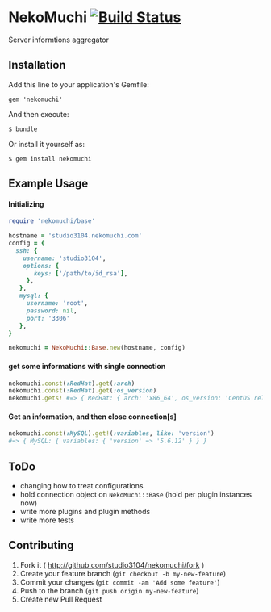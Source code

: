 # NekoMuchi [![Build Status](https://travis-ci.org/studio3104/nekomuchi.png)](https://travis-ci.org/studio3104/nekomuchi)

Server informtions aggregator

## Installation

Add this line to your application's Gemfile:

    gem 'nekomuchi'

And then execute:

    $ bundle

Or install it yourself as:

    $ gem install nekomuchi

## Example Usage

#### Initializing

```ruby
require 'nekomuchi/base'

hostname = 'studio3104.nekomuchi.com'
config = {
  ssh: {
    username: 'studio3104',
    options: {
       keys: ['/path/to/id_rsa'],
     },
   },
   mysql: {
     username: 'root',
     password: nil,
     port: '3306'
   },
}

nekomuchi = NekoMuchi::Base.new(hostname, config)
```

#### get some informations with single connection

```ruby
nekomuchi.const(:RedHat).get(:arch)
nekomuchi.const(:RedHat).get(:os_version)
nekomuchi.gets! #=> { RedHat: { arch: 'x86_64', os_version: 'CentOS release 6.4 (Final)' } }
```

#### Get an information, and then close connection[s]

```ruby
nekomuchi.const(:MySQL).get!(:variables, like: 'version') 
#=> { MySQL: { variables: { 'version' => '5.6.12' } } }
```

## ToDo

- changing how to treat configurations
- hold connection object on `NekoMuchi::Base` (hold per plugin instances now)
- write more plugins and plugin methods
- write more tests

## Contributing

1. Fork it ( http://github.com/studio3104/nekomuchi/fork )
2. Create your feature branch (`git checkout -b my-new-feature`)
3. Commit your changes (`git commit -am 'Add some feature'`)
4. Push to the branch (`git push origin my-new-feature`)
5. Create new Pull Request
